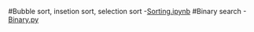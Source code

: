 #Bubble sort, insetion sort, selection sort -[Sorting.ipynb](https://github.com/Aashish2707/DAA/blob/main/Sorting.ipynb) 
#Binary search -[Binary.py](https://github.com/Aashish2707/DAA/blob/main/binary_search.py)
